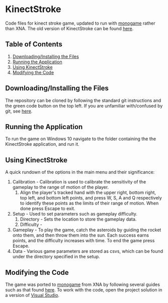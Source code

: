# KinectStroke

Code files for kinect stroke game, updated to run with [monogame](https://docs.monogame.net/) rather than XNA. The old version of KinectStroke can be found [here](https://github.com/Whisky-Jack/KinectStroke3.0).

## Table of Contents
1. [Downloading/Installing the Files](#downloading)
2. [Running the Application](#running)
3. [Using KinectStroke](#using)
3. [Modifying the Code](#modifying)

## Downloading/Installing the Files <a name="downloading"></a>

The repository can be cloned by following the standard git instructions and the green code button on the top left. If you are unfamiliar with/confused by git, see [here](https://docs.github.com/en/repositories/creating-and-managing-repositories/cloning-a-repository).

## Running the Application <a name="running"></a>

To run the game on Windows 10 navigate to the folder containing the the KinectStroke application, and run it.

## Using KinectStroke <a name="using"></a>

A quick rundown of the options in the main menu and their significance:

1. Calibration - Calibration is used to calibrate the sensitivity of the gameplay to the range of motion of the player.
    1. Align the player's tracked hand with the upper right, bottom right, top left, and bottom left points, and press W, S, A and Q respectively to identify these points as the limits of their range of motion. When done press Escape to exit.
2. Setup - Used to set parameters such as gameplay difficulty.
    1. Directory - Sets the location to store the gameplay data.
    2. Difficulty - 
3. Gameplay - To play the game, catch the asteroids by guiding the rocket onto them, and then throw them into the sun. Each success earns points, and the difficulty increases with time. To end the game press Escape.
4. Data - Various game parameters are stored as csvs, which can be found under the directory specified in the setup.

## Modifying the Code <a name="modifying"></a>

The game was ported to [monogame](https://docs.monogame.net/) from XNA by following several guides such as that found [here](http://www.knoxgamedesign.org/wp-content/uploads/2020/09/XnaToMonogame.pdf). To work with the code, open the project solution in a version of [Visual Studio](https://visualstudio.microsoft.com/downloads/).
